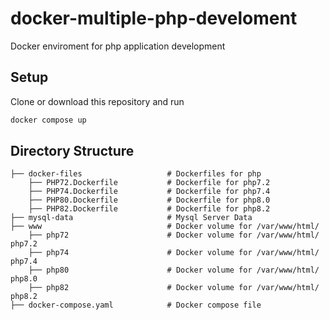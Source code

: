 # docker-multiple-php-develoment
Docker enviroment for php application development

## Setup
Clone or download this repository and run
```bash
docker compose up
```

## Directory Structure
    ├── docker-files                   # Dockerfiles for php
        ├── PHP72.Dockerfile           # Dockerfile for php7.2
        ├── PHP74.Dockerfile           # Dockerfile for php7.4
        ├── PHP80.Dockerfile           # Dockerfile for php8.0
        ├── PHP82.Dockerfile           # Dockerfile for php8.2
    ├── mysql-data                     # Mysql Server Data
    ├── www                            # Docker volume for /var/www/html/
        ├── php72                      # Docker volume for /var/www/html/ php7.2
        ├── php74                      # Docker volume for /var/www/html/ php7.4
        ├── php80                      # Docker volume for /var/www/html/ php8.0
        ├── php82                      # Docker volume for /var/www/html/ php8.2
    ├── docker-compose.yaml            # Docker compose file
